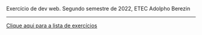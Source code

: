 Exercício de dev web. Segundo semestre de 2022, ETEC Adolpho Berezin

---

[Clique aqui para a lista de exercícios](https://github.com/ermogenes/aulas-programacao-web/blob/master/exercises/marcacao-html.md)
